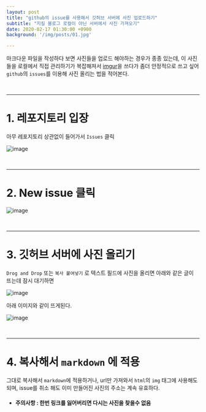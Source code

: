 ```yaml
---
layout: post
title: "github의 issue를 사용해서 깃허브 서버에 사진 업로드하기"
subtitle: "지킬 블로그 로컬이 아닌 서버에서 사진 가져오기"
date: 2020-02-17 01:30:00 +0900
background: '/img/posts/01.jpg'

---
```


마크다운 파일을 작성하다 보면 사진들을 업로드 해야하는 경우가 종종 있는데, 이 사진들을 로컬에서 직접 관리하기가 복잡해져서 [imgur](https://imgur.com/)을 쓰다가 좀더 안정적으로 쓰고 싶어 `github`의 `issues`를 이용해 사진 올리는 법을 적어본다.

<br />

---

# 1. 레포지토리 입장

아무 레포지토리 상관없이 들어가서 `Issues` 클릭

![image](https://user-images.githubusercontent.com/59393359/74649540-233e9d00-51c3-11ea-819d-4f0e54f54fd2.png)

<br />

---

# 2. New issue 클릭
![image](https://user-images.githubusercontent.com/59393359/74649583-35204000-51c3-11ea-9e97-39ddba6083c4.png)

<br />

---

# 3. 깃허브 서버에 사진 올리기

`Drog and Drop` 또는 `복사 붙여넣기` 로 텍스트 필드에 사진을 올리면 아래와 같은 글이 뜨는데 잠시 대기하면

![image](https://user-images.githubusercontent.com/59393359/74649658-54b76880-51c3-11ea-93c4-f0c737d117a3.png)

아래 이미지와 같이 뜨게된다.

![image](https://user-images.githubusercontent.com/59393359/74649696-6dc01980-51c3-11ea-979c-24a267cb8773.png)

<br />

---

# 4. 복사해서 `markdown` 에 적용

그대로 복사해서 `markdown`에 적용하거나, url만 가져와서 `html`의 `img` 태그에 사용해도 되며, issue를 취소 해도 이미 만들어진 사진의 주소는 계속 유효하다.

- #### 주의사항 : 한번 링크를 잃어버리면 다시는 사진을 찾을수 없음